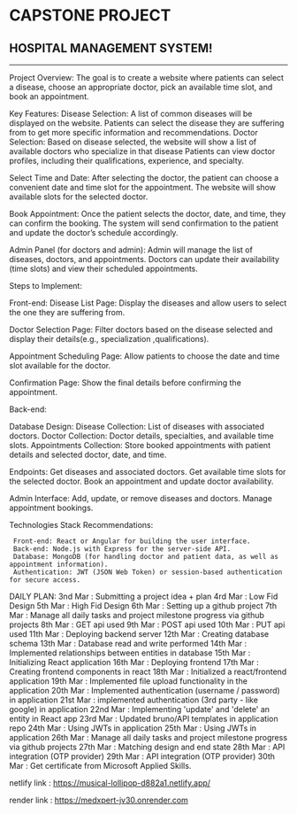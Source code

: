 # CAPSTONE PROJECT
## HOSPITAL MANAGEMENT SYSTEM!
___
Project Overview:
      The goal is to create a website where patients can select a disease, choose an appropriate doctor, pick an available time slot, and book an appointment.

Key Features:
   Disease Selection:
          A list of common diseases will be displayed on the website.
          Patients can select the disease they are suffering from to get more specific information and recommendations.
    Doctor Selection:
          Based on disease selected, the website will show a list of available doctors who        specialize in that disease
    Patients can view doctor profiles, including their qualifications, experience, and specialty.
  
  Select Time and Date:
    After selecting the doctor, the patient can choose a convenient date and time slot for the appointment.
    The website will show available slots for the selected doctor.
  
  Book Appointment:
    Once the patient selects the doctor, date, and time, they can confirm the booking.
    The system will send confirmation to the patient and update the doctor’s schedule accordingly.
  
  Admin Panel (for doctors and admin):
    Admin will manage the list of diseases, doctors, and appointments.
    Doctors can update their availability (time slots) and view their scheduled appointments.

Steps to Implement:

Front-end:
 Disease List Page:
     Display the diseases and allow users to select the one they are suffering from.
 
 Doctor Selection Page:
     Filter doctors based on the disease selected and display their details(e.g., specialization ,qualifications).
 
 Appointment Scheduling Page:
     Allow patients to choose the date and time slot available for the doctor.
 
 Confirmation Page:
     Show the final details before confirming the appointment.
 
Back-end:
 
 Database Design:
     Disease Collection: List of diseases with associated doctors.
     Doctor Collection: Doctor details, specialties, and available time slots.
     Appointments Collection: Store booked appointments with patient details and selected doctor, date, and time.

 Endpoints:
     Get diseases and associated doctors.
     Get available time slots for the selected doctor.
     Book an appointment and update doctor availability.
 
 Admin Interface:
     Add, update, or remove diseases and doctors.
     Manage appointment bookings.

Technologies Stack Recommendations:
 
     Front-end: React or Angular for building the user interface.
     Back-end: Node.js with Express for the server-side API.
     Database: MongoDB (for handling doctor and patient data, as well as appointment information).
     Authentication: JWT (JSON Web Token) or session-based authentication for secure access.

DAILY PLAN:
3nd Mar : Submitting a project idea + plan
4rd Mar : Low Fid Design
5th Mar : High Fid Design
6th Mar : Setting up a github project
7th Mar : Manage all daily tasks and project milestone progress via github projects
8th Mar : GET api used
9th Mar : POST api used
10th Mar : PUT api used
11th Mar : Deploying backend server
12th Mar : Creating database schema
13th Mar : Database read and write performed
14th Mar : Implemented relationships between entities in database
15th Mar : Initializing React application
16th Mar : Deploying frontend
17th Mar : Creating frontend components in react
18th Mar : Initialized a react/frontend application
19th Mar : Implemented file upload functionality in the application
20th Mar : Implemented authentication (username / password) in application
21st Mar : implemented authentication (3rd party - like google) in application
22nd Mar : Implementing 'update' and 'delete' an entity in React app
23rd Mar : Updated bruno/API templates in application repo
24th Mar : Using JWTs in application
25th Mar : Using JWTs in application
26th Mar : Manage all daily tasks and project milestone progress via github projects
27th Mar : Matching design and end state 
28th Mar : API integration (OTP provider)
29th Mar : API integration (OTP provider)
30th Mar : Get certificate from Microsoft Applied Skills.


netlify link : https://musical-lollipop-d882a1.netlify.app/

render link : https://medxpert-jv30.onrender.com